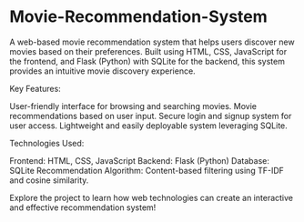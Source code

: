 ﻿# Movie-Recommendation-System
A web-based movie recommendation system that helps users discover new movies based on their preferences. Built using HTML, CSS, JavaScript for the frontend, and Flask (Python) with SQLite for the backend, this system provides an intuitive movie discovery experience.

Key Features:

User-friendly interface for browsing and searching movies.
Movie recommendations based on user input.
Secure login and signup system for user access.
Lightweight and easily deployable system leveraging SQLite.


Technologies Used:

Frontend: HTML, CSS, JavaScript
Backend: Flask (Python)
Database: SQLite
Recommendation Algorithm: Content-based filtering using TF-IDF and cosine similarity.

Explore the project to learn how web technologies can create an interactive and effective recommendation system!
